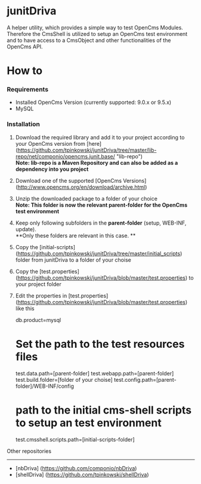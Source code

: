 junitDriva
=======
A helper utility, which provides a simple way to test OpenCms Modules.
Therefore the CmsShell is utilized to setup an OpenCms test environment and to have access to a CmsObject and other functionalities of the OpenCms API.

How to
=======
### Requirements ###
* Installed OpenCms Version (currently supported: 9.0.x or 9.5.x)
* MySQL

### Installation ###
1. Download the required library and add it to your project according to your OpenCms version from [here]
(https://github.com/tpinkowski/junitDriva/tree/master/lib-repo/net/componio/opencms.junit.base/ "lib-repo")<br/>
**Note: lib-repo is a Maven Repository and can also be added as a dependency into you project**
2. Download one of the supported [OpenCms Versions] (http://www.opencms.org/en/download/archive.html)
3. Unzip the downloaded package to a folder of your choice<br/>
**Note: This folder is now the relevant parent-folder for the OpenCms test environment**
4. Keep only following subfolders in the **parent-folder** (setup, WEB-INF, update).<br/>
**Only these folders are relevant in this case. **
5. Copy the [initial-scripts] (https://github.com/tpinkowski/junitDriva/tree/master/initial_scripts) folder from junitDriva to a folder  of your choise
6. Copy the [test.properties] (https://github.com/tpinkowski/junitDriva/blob/master/test.properties) to your project folder
7. Edit the properties in [test.properties] (https://github.com/tpinkowski/junitDriva/blob/master/test.properties) like this<br/>

    db.product=mysql
    # Set the path to the test resources files
    test.data.path=[parent-folder]
    test.webapp.path=[parent-folder]
    test.build.folder=[folder of your choise]
    test.config.path=[parent-folder]/WEB-INF/config
    # path to the initial cms-shell scripts to setup an test environment
    test.cmsshell.scripts.path=[initial-scripts-folder]

Other repositories
_______
* [nbDriva] (https://github.com/componio/nbDriva)
* [shellDriva] (https://github.com/tpinkowski/shellDriva)

